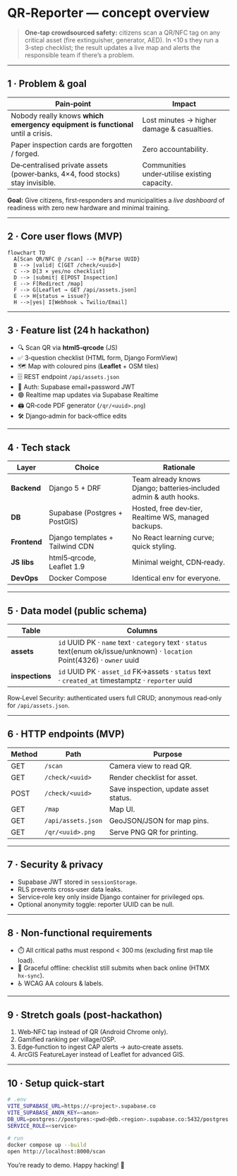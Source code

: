 # QR‑Reporter — concept overview

> **One‑tap crowdsourced safety:** citizens scan a QR/NFC tag on any critical asset (fire extinguisher, generator, AED). In <10 s they run a 3‑step checklist; the result updates a live map and alerts the responsible team if there’s a problem.

---

## 1 · Problem & goal

| Pain‑point                                                                      | Impact                                       |
| ------------------------------------------------------------------------------- | -------------------------------------------- |
| Nobody really knows **which emergency equipment is functional** until a crisis. | Lost minutes → higher damage & casualties.   |
| Paper inspection cards are forgotten / forged.                                  | Zero accountability.                         |
| De‑centralised private assets (power‑banks, 4×4, food stocks) stay invisible.   | Communities under‑utilise existing capacity. |

**Goal:** Give citizens, first‑responders and municipalities a *live dashboard* of readiness with zero new hardware and minimal training.

---

## 2 · Core user flows (MVP)

```mermaid
flowchart TD
  A[Scan QR/NFC @ /scan] --> B{Parse UUID}
  B --> |valid| C[GET /check/<uuid>]
  C --> D[3 × yes/no checklist]
  D --> |submit| E[POST Inspection]
  E --> F[Redirect /map]
  F --> G[Leaflet → GET /api/assets.json]
  E --> H{status = issue?}
  H -->|yes| I[Webhook ↘ Twilio/Email]
```

---

## 3 · Feature list (24 h hackathon)

* 🔍 Scan QR via **html5‑qrcode** (JS)
* ✅ 3‑question checklist (HTML form, Django FormView)
* 🗺️ Map with coloured pins (**Leaflet** + OSM tiles)
* 🗄️ REST endpoint `/api/assets.json`
* 🔑 Auth: Supabase email+password JWT
* 🟢 Realtime map updates via Supabase Realtime
* 🖨️ QR‑code PDF generator (`/qr/<uuid>.png`)
* 🛠️ Django‑admin for back‑office edits

---

## 4 · Tech stack

| Layer        | Choice                          | Rationale                                                         |
| ------------ | ------------------------------- | ----------------------------------------------------------------- |
| **Backend**  | Django 5 + DRF                  | Team already knows Django; batteries‑included admin & auth hooks. |
| **DB**       | Supabase (Postgres + PostGIS)   | Hosted, free dev‑tier, Realtime WS, managed backups.              |
| **Frontend** | Django templates + Tailwind CDN | No React learning curve; quick styling.                           |
| **JS libs**  | html5‑qrcode, Leaflet 1.9       | Minimal weight, CDN‑ready.                                        |
| **DevOps**   | Docker Compose                  | Identical env for everyone.                                       |

---

## 5 · Data model (public schema)

| Table           | Columns                                                                                                                     |
| --------------- | --------------------------------------------------------------------------------------------------------------------------- |
| **assets**      | `id` UUID PK · `name` text · `category` text · `status` text(enum ok/issue/unknown) · `location` Point(4326) · `owner` uuid |
| **inspections** | `id` UUID PK · `asset_id` FK→assets · `status` text · `created_at` timestamptz · `reporter` uuid                            |

Row‑Level Security: authenticated users full CRUD; anonymous read‑only for `/api/assets.json`.

---

## 6 · HTTP endpoints (MVP)

| Method | Path               | Purpose                               |
| ------ | ------------------ | ------------------------------------- |
| GET    | `/scan`            | Camera view to read QR.               |
| GET    | `/check/<uuid>`    | Render checklist for asset.           |
| POST   | `/check/<uuid>`    | Save inspection, update asset status. |
| GET    | `/map`             | Map UI.                               |
| GET    | `/api/assets.json` | GeoJSON/JSON for map pins.            |
| GET    | `/qr/<uuid>.png`   | Serve PNG QR for printing.            |

---

## 7 · Security & privacy

* Supabase JWT stored in `sessionStorage`.
* RLS prevents cross‑user data leaks.
* Service‑role key only inside Django container for privileged ops.
* Optional anonymity toggle: reporter UUID can be null.

---

## 8 · Non‑functional requirements

* ⏱️ All critical paths must respond < 300 ms (excluding first map tile load).
* 📴 Graceful offline: checklist still submits when back online (HTMX `hx‑sync`).
* ♿ WCAG AA colours & labels.

---

## 9 · Stretch goals (post‑hackathon)

1. Web‑NFC tap instead of QR (Android Chrome only).
2. Gamified ranking per village/OSP.
3. Edge‑function to ingest CAP alerts → auto‑create assets.
4. ArcGIS FeatureLayer instead of Leaflet for advanced GIS.

---

## 10 · Setup quick‑start

```bash
# .env
VITE_SUPABASE_URL=https://<project>.supabase.co
VITE_SUPABASE_ANON_KEY=<anon>
DB_URL=postgres://postgres:<pwd>@db.<region>.supabase.co:5432/postgres
SERVICE_ROLE=<service>

# run
docker compose up --build
open http://localhost:8000/scan
```

You’re ready to demo. Happy hacking! 🚀

